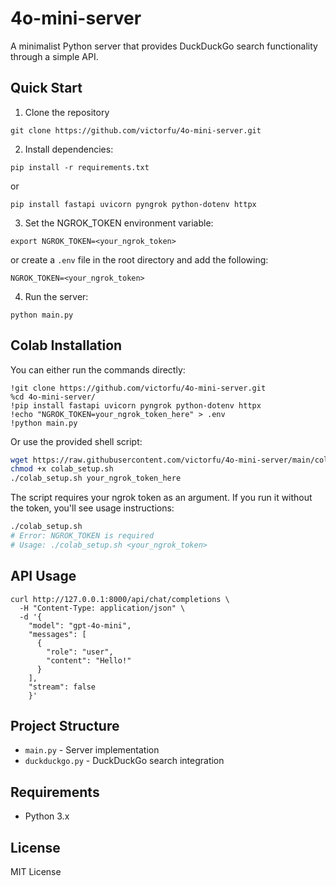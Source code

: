 # 4o-mini-server

A minimalist Python server that provides DuckDuckGo search functionality through a simple API.

## Quick Start

1. Clone the repository

```
git clone https://github.com/victorfu/4o-mini-server.git
```

2. Install dependencies:

```
pip install -r requirements.txt
```

or

```
pip install fastapi uvicorn pyngrok python-dotenv httpx
```

3. Set the NGROK_TOKEN environment variable:

```
export NGROK_TOKEN=<your_ngrok_token>
```

or create a `.env` file in the root directory and add the following:

```
NGROK_TOKEN=<your_ngrok_token>
```

4. Run the server:

```
python main.py
```

## Colab Installation

You can either run the commands directly:

```
!git clone https://github.com/victorfu/4o-mini-server.git
%cd 4o-mini-server/
!pip install fastapi uvicorn pyngrok python-dotenv httpx
!echo "NGROK_TOKEN=your_ngrok_token_here" > .env
!python main.py
```

Or use the provided shell script:

```bash
wget https://raw.githubusercontent.com/victorfu/4o-mini-server/main/colab_setup.sh
chmod +x colab_setup.sh
./colab_setup.sh your_ngrok_token_here
```

The script requires your ngrok token as an argument. If you run it without the token, you'll see usage instructions:

```bash
./colab_setup.sh
# Error: NGROK_TOKEN is required
# Usage: ./colab_setup.sh <your_ngrok_token>
```

## API Usage

```
curl http://127.0.0.1:8000/api/chat/completions \
  -H "Content-Type: application/json" \
  -d '{
    "model": "gpt-4o-mini",
    "messages": [
      {
        "role": "user",
        "content": "Hello!"
      }
    ],
    "stream": false
    }'
```

## Project Structure

- `main.py` - Server implementation
- `duckduckgo.py` - DuckDuckGo search integration

## Requirements

- Python 3.x

## License

MIT License

